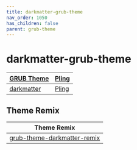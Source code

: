 ```yaml
---
title: darkmatter-grub-theme
nav_order: 1050
has_children: false
parent: grub-theme
---
```



# darkmatter-grub-theme

| [GRUB Theme](https://samwhelp.github.io/note-about-theme/read/boot-theme/grub-theme.html) | [Pling](https://www.pling.com/browse?cat=109) |
| --- | --- |
| [darkmatter](https://gitlab.com/VandalByte/darkmatter-grub-theme) | [Pling](https://www.pling.com/p/1603282) |


## Theme Remix

| Theme Remix |
| --- |
| [grub-theme-darkmatter-remix](https://github.com/samwhelp/grub-theme-remix/tree/grub-theme-darkmatter-remix) |

